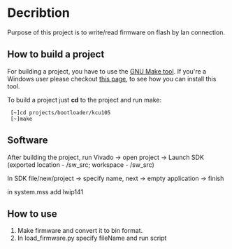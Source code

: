 
# Decribtion

Purpose of this project is to write/read firmware on flash by lan connection. 


## How to build a project

For building a project, you have to use the [GNU Make tool](https://www.gnu.org/software/make/). If you're a 
Windows user please checkout [this page](https://wiki.analog.com/resources/fpga/docs/build#windows_environment_setup), to see how you can install this tool.

To build a project just **cd** to the project and run make:
```
 [~]cd projects/bootloader/kcu105
 [~]make
```

## Software

After building the project, run Vivado -> open project -> Launch SDK (exported location - /sw_src; workspace - /sw_src)

In SDK file/new/project -> specify name, next -> empty application -> finish

in system.mss add lwip141

## How to use

1. Make firmware and convert it to bin format.
2. In load_firmware.py specify fileName and run script 



